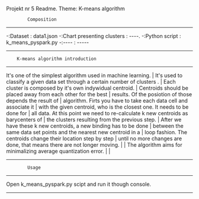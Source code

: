 Projekt nr 5 Readme.
Theme: K-means algorithm

			Composition	
-------------------------------------------------------------
-:Dataset 			:	data1.json
-:Chart presenting clusters 	:	----.
-:Python script			:	k_means_pyspark.py
-:----				:	-----
_____________________________________________________________

		K-means algorithm introduction
----------------------------------------------------------------------------------------
It's one of the simplest algorithm used in machine learning. 				|
It's used to classify a given data set through a certain number of clusters .	 	|
Each cluster is composed by it's own indywidual centroid.				|
Centroids should be placed away from each other for the best 				|
results. Of the posiotion of those depends the result of 				|
algorithm. Firts you have to take each data cell and associate it			|
with the given centroid, who is the closest one. It needs to be done for		|
all data. At this point we need to re-calculate k new centroids as barycenters of	|
the clusters resulting from the previous step. 						|
After we have these k new centroids, a new binding has to be done			|
between the same data set points and the nearest new centroid in a 			|
loop fashion. The centroids change their location step by step 				|
until no more changes are done, that means there are not longer moving. 		|
											|
The algorithm aims for minimalizing average quantization error.				|
											|
_________________________________________________________________________________________
 	

			Usage
-----------------------------------------------------------------------------------------
Open k_means_pyspark.py scipt and run it though console.

_____________________________________________________________
